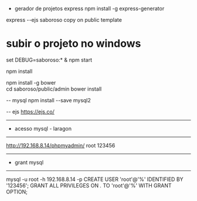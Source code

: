 
- gerador de projetos express
npm install -g express-generator

express --ejs saboroso
copy on public template


# subir o projeto no windows
set DEBUG=saboroso:* & npm start


npm install

npm install -g bower  
cd saboroso/public/admin 
bower install

-- mysql
npm install --save mysql2

-- ejs
https://ejs.co/


------------------------------------------
- acesso mysql - laragon
------------------------------------------
http://192.168.8.14/phpmyadmin/
root
123456

  --- ---------------------------------------------------
  - grant mysql
  --- ---------------------------------------------------
 mysql -u root -h 192.168.8.14 -p 
 CREATE USER 'root'@'%' IDENTIFIED BY '123456';
 GRANT ALL PRIVILEGES ON *.* TO 'root'@'%' WITH GRANT OPTION;
